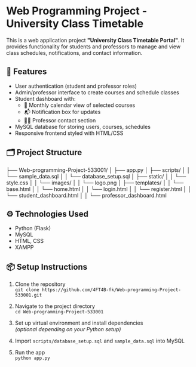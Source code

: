 # Web Programming Project - University Class Timetable

This is a web application project **"University Class Timetable Portal"**. It provides functionality for students and professors to manage and view class schedules, notifications, and contact information.

## 🚀 Features

- User authentication (student and professor roles)
- Admin/professor interface to create courses and schedule classes
- Student dashboard with:
  - 📅 Monthly calendar view of selected courses
  - 📬 Notification box for updates
  - 👩‍🏫 Professor contact section
- MySQL database for storing users, courses, schedules
- Responsive frontend styled with HTML/CSS

## 🗂 Project Structure

├── Web-programming-Project-533001/
│ ├── app.py
│ ├── scripts/
│ │ └── sample_data.sql
│ │ └── database_setup.sql
│ ├── static/
│ │ └── style.css
│ │ └── images/
│ │ └── logo.png
│ ├── templates/
│ │ └── base.html
│ │ └── home.html
│ │ └── login.html
│ │ └── register.html
│ │ └── student_dashboard.html
│ │ └── professor_dashboard.html

## ⚙️ Technologies Used

- Python (Flask)
- MySQL
- HTML, CSS
- XAMPP

## 📦 Setup Instructions

1. Clone the repository  
   `git clone https://github.com/4FT4B-fk/Web-programming-Project-533001.git`

2. Navigate to the project directory  
   `cd Web-programming-Project-533001`

3. Set up virtual environment and install dependencies  
   *(optional depending on your Python setup)*

4. Import `scripts/database_setup.sql` and `sample_data.sql` into MySQL

5. Run the app  
   `python app.py`
